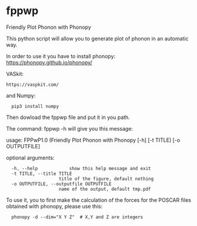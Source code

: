 # fppwp
Friendly Plot Phonon with Phonopy

This python script will allow you to generate plot of phonon in an automatic way.

In order to use it you have to install phonopy:
      https://phonopy.github.io/phonopy/

VASkit:

    https://vaspkit.com/

and Numpy:

      pip3 install numpy

Then dowload the fppwp file and put it in you path.

The command:
      fppwp -h 
will give you this  message:

usage: FPPwP1.0 (Friendly Plot Phonon with Phonopy [-h] [-t TITLE] [-o OUTPUTFILE]

optional arguments:

      -h, --help            show this help message and exit
      -t TITLE, --title TITLE
                        title of the figure, default nothing
      -o OUTPUTFILE, --outputfile OUTPUTFILE
                        name of the output, default tmp.pdf

To use it, you to first make the calculation of the forces for the POSCAR files obtained with phonopy, please use this:

      phonopy -d --dim="X Y Z"  # X,Y and Z are integers
